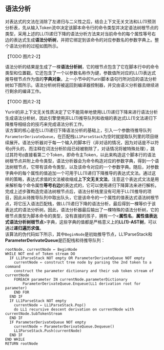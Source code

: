 ﻿## 语法分析

对表达式的文法在消除了左递归与二义性之后，结合上下文无关文法和LL(1)预测分析表，先从输入Token流中决定该脚本命令行的命令类型并决定语法树根节点的类型，采用上述的LL(1)递归下降的语法分析方法来对当前命令的每个属性等号右边的表达式生成**语法分析树**，并把它绑定到该命令的对应参数名的参数字典上。整个语法分析的过程如图所示。<br/>

【TODO 图片2-2】

语法分析的结果是生成了一棵**语法分析树**，它的根节点包含了它在脚本行中的命令类型和位置戳，它还包含了一个以参数名称作为键，参数值所对应的LL(1)表达式推导根节点作为值的**字典对象**，上一小节中的Yuriri脚本语句行所对应的语法分析树如下图所示。语法分析树将被返回到编译器控制器，并交由语义分析器去继续进行剩余的编译工作。

【TODO 图片2-3】

Yuriri的非上下文无关性质决定了它不能简单地使用LL(1)递归下降来进行语法分析生成语法分析树，因此引擎使用非LL(1)推导队列和收缩的表达式LL(1)文法递归下降推导相结合的技巧来完成语法分析工作。<br/>
该方案的核心是在LL(1)递归下降语法分析的基础上，引入一个参数待推导队列`ParameterDerivateQueue`，在匹配栈`LL1ParseStack`为空时就提取队列里的项目继续展开。语法分析器对于每一个输入的脚本行（非对话的情况，因为对话是不以符号`@`开头的，而注释在词法分析阶段已经被剔除了，对话情况将被特殊处理），跳过其符号`@`直接看第二个Token，即命令主Token，以此来构造这个脚本行的语法树根节点并附上命令类型，语法分析器会为命令构造对应的参数字典，得到一个语法树根节点，它带有该命令类型，以及该命令对应的一个参数字典。随后，对参数字典中的每个属性的值追加一个可用于LL(1)递归下降推导的表达式文法。通过这样的策略，表达式求值的文法被收缩成**上下文无关文法**，注意这个表达式文法是用来解析每个命令属性**等号右边**的表达式的，它可以使用递归下降算法来进行解析。<br/>
完成上述步骤构造完语法树根节点后，语法分析栈里没有可用于LL(1)推导的项目，因此从待推导队列中取出队头，它是该命令的一个属性的值表达式语法树根节点，将它压入语法匹配栈，做LL(1)递归下降的语法分析，最后得到一棵等价于该表达式的语法分析树。因此，语法分析器最后输出了一棵特殊的语法分析树，它的根节点类型为脚本命令的类型，没有直接的孩子，拥有一个<**属性名**，**属性值表达式语法分析树根节点**>字典，这些字典的值都是严格意义上的**LL(1)-AST树**，可以通过**递归遍历求值**。<br/>
该算法的伪代码如下所示，其中`BeginNode`是初始推导节点，LL1ParseStack和**ParameterDerivateQueue**是匹配栈和待推导队列：
```
rootNode, currentNode ← BeginNode
WHILE NOT end of Token stream DO
  IF LL1ParseStack NOT empty OR ParameterDerivateQueue NOT empty
    currentNode ← construct tree node by parsing the 2nd token to a command
    construct the parameter dictionary and their sub token stream of currentNode
    FOREACH parameter IN currentNode.parameterDictionary
        ParameterDerivateQueue.Enqueue(LL1 derivation root for parameter)
    END FOR
  END IF
  IF LL1ParseStack NOT empty
    currentNode ← LL1ParseStack.Pop()
    do LL1 recursive descent derivation on currentNode with currentNode.SubTokenStream
  END IF
  IF ParameterDerivateQueue NOT empty
    currentNode ← ParameterDerivateQueue.Dequeue()
    LL1ParseStack.Push(currentNode)
  END IF
END WHILE
RETURN rootNode
```
